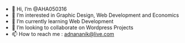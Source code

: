 - 👋 Hi, I’m @AHA050316
- 👀 I’m interested in Graphic Design, Web Development and Economics
- 🌱 I’m currently learning Web Development
- 💞️ I’m looking to collaborate on Wordpress Projects
- 📫 How to reach me : adnananik@live.com

<!---
AHA050316/AHA050316 is a ✨ special ✨ repository because its `README.md` (this file) appears on your GitHub profile.
You can click the Preview link to take a look at your changes.
--->

